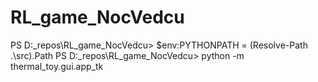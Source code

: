 # RL_game_NocVedcu

PS D:\_repos\RL_game_NocVedcu> $env:PYTHONPATH = (Resolve-Path .\src).Path
PS D:\_repos\RL_game_NocVedcu> python -m thermal_toy.gui.app_tk